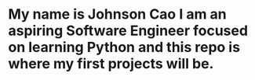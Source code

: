# My name is Johnson Cao I am an aspiring Software Engineer focused on learning Python and this repo is where my first projects will be.
